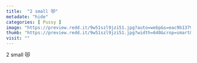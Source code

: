 ```yaml
---
title:  "2 small 😻"
metadate: "hide"
categories: [ Pussy ]
image: "https://preview.redd.it/9w51szl9jzi51.jpg?auto=webp&s=eac9b1379f4a0e563e8a11e5c0d27d255b79ba25"
thumb: "https://preview.redd.it/9w51szl9jzi51.jpg?width=640&crop=smart&auto=webp&s=5498fd7d37b523470287f47fd2e93c8ad7e3a47c"
visit: ""
---
```

2 small 😻
